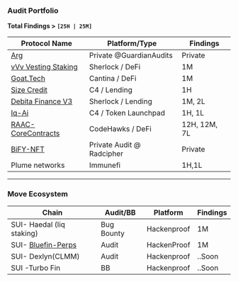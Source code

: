 ###  Audit Portfolio  
**Total Findings > `[25H | 25M]`**

| Protocol Name                                                                 | Platform/Type           |  Findings     |
|-------------------------------------------------------------------------------|-------------------------|--------------------------------------------------------------|
| [Arg](https://github.com/GuardianAudits/Arg-PoCs)                            | Private @GuardianAudits       |  Private      |
| [vVv Vesting Staking](https://github.com/sherlock-audit/2024-03-vvv-vesting-staking) | Sherlock / DeFi         |  1M           |
| [Goat.Tech](https://cantina.xyz/competitions/f214cf86-cc80-40c0-a70b-e9bb25d7ac80)  | Cantina / DeFi          |  1M           |
| [Size Credit](https://github.com/code-423n4/2024-06-size/)                   | C4 / Lending            |  1H           |
| [Debita Finance V3](https://github.com/sherlock-audit/2024-11-debita-finance-v3) | Sherlock / Lending      |  1M, 2L   |
| [Iq-Ai](https://github.com/code-423n4/2025-01-iq-ai)                         | C4 / Token Launchpad    |  1H, 1L       |
| [RAAC-CoreContracts](https://codehawks.cyfrin.io/c/2025-02-raac)            | CodeHawks / DeFi        |  12H, 12M, 7L |
| [BiFY-NFT](https://x.com/BIFYOfficial/status/1945508290906956018)            | Private Audit @ Radcipher | Private                                         |
|Plume networks | Immunefi|1H,1L|
---

### Move Ecosystem   

| Chain               | Audit/BB        | Platform            | Findings   |
|----------------------|-----------------|---------------------|------------|
|SUI- Haedal (liq staking)      | Bug Bounty      | Hackenproof                  | 1M         |
|SUI- [Bluefin-Perps](https://hackenproof.com/audit-programs/bluefin-perp-audit-contest) | Audit | HackenProof | 1M |
|SUI- Dexlyn(CLMM)|Audit|Hackenproof|..Soon|
|SUI -Turbo Fin | BB | Hackenproof| ..Soon|
